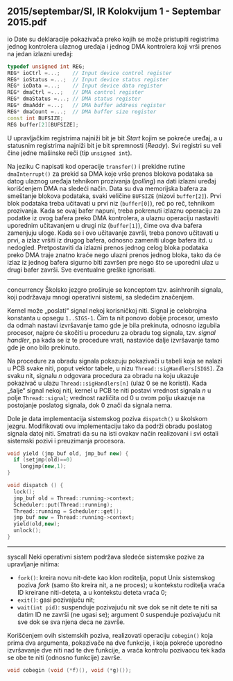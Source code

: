 2015/septembar/SI, IR Kolokvijum 1 - Septembar 2015.pdf
--------------------------------------------------------------------------------
io
Date su deklaracije pokazivača preko kojih se može pristupiti registrima jednog kontrolera
ulaznog uređaja i jednog DMA kontrolera koji vrši prenos na jedan izlazni uređaj:
```cpp
typedef unsigned int REG;
REG* ioCtrl =...;    // Input device control register
REG* ioStatus =...;  // Input device status register
REG* ioData =...;    // Input device data register
REG* dmaCtrl =...;   // DMA control register
REG* dmaStatus =...; // DMA status register
REG* dmaAddr =...;   // DMA buffer address register
REG* dmaCount =...;  // DMA buffer size register
const int BUFSIZE;
REG buffer[2][BUFSIZE];
```
U upravljačkim registrima najniži bit je bit *Start* kojim se pokreće uređaj,  a u statusnim
registrima najniži bit je bit spremnosti (*Ready*).  Svi registri su veli
čine jedne mašinske reči (tip `unsigned int`).

Na jeziku C napisati kod operacije `transfer()` i prekidne rutine `dmaInterrupt()` za prekid
sa DMA koje vrše prenos blokova podataka sa datog ulaznog uređaja tehnikom prozivanja
(*polling*) na dati izlazni uređaj korišćenjem DMA na sledeći način.
Data su dva memorijska bafera za smeštanje blokova podataka,  svaki veličine `BUFSIZE`
(nizovi `buffer[2]`).  Prvi blok podataka treba učitavati u prvi niz (`buffer[0]`), reč po reč,
tehnikom prozivanja. Kada se ovaj bafer napuni, treba pokrenuti izlaznu operaciju za podatke
iz ovog bafera preko DMA kontrolera, a ulaznu operaciju nastaviti uporednim učitavanjem u
drugi niz (`buffer[1]`), čime ova dva bafera zamenjuju uloge. Kada se i ovo učitavanje završi,
treba ponovo učitavati u prvi,  a izlaz vršiti iz drugog bafera,  odnosno zameniti uloge bafera
itd. u nedogled. Pretpostaviti da izlazni prenos jednog celog bloka podataka preko DMA traje
znatno kraće nego ulazni prenos jednog bloka,  tako da će izlaz iz jednog bafera sigurno biti
završen pre nego što se uporedni ulaz u drugi bafer završi. Sve eventualne greške ignorisati.

--------------------------------------------------------------------------------
concurrency
Školsko jezgro proširuje se konceptom tzv. asinhronih signala,  koji podržavaju mnogi
operativni sistemi, sa sledećim značenjem.

Kernel može „poslati“ signal nekoj korisničkoj niti.  Signal je celobrojna konstanta u opsegu
`1..SIGS-1`. Čim ta nit ponovo dobije procesor,  umesto da odmah nastavi izvršavanje tamo
gde je bila prekinuta, odnosno izgubila procesor, najpre će skočiti u proceduru za obradu tog
signala, tzv. *signal handler*, pa kada se iz te procedure vrati, nastaviće dalje izvršavanje tamo
gde je ono bilo prekinuto.

Na procedure za obradu signala pokazuju pokazivači u tabeli koja se nalazi u PCB svake niti,
poput vektor tabele,  u nizu `Thread::sigHandlers[SIGS]`.  Za svaku nit, signalu *n* odgovara
procedura za obradu na koju ukazuje pokazivač u ulazu `Thread::sigHandlers[n]` (ulaz 0 se
ne koristi).  Kada „šalje“  signal nekoj niti,  kernel u PCB te niti postavi vrednost signala *n* u
polje `Thread::signal`;  vrednost različita od 0 u ovom polju ukazuje na postojanje poslatog
signala, dok 0 znači da signala nema.

Dole je data implementacija sistemskog poziva `dispatch()` u školskom jezgru. Modifikovati
ovu implementaciju tako da podrži obradu poslatog signala datoj niti.  Smatrati da su na isti
ovakav način realizovani i svi ostali sistemski pozivi i preuzimanja procesora.
```cpp
void yield (jmp_buf old, jmp_buf new) {
  if (setjmp(old)==0)
    longjmp(new,1);
}

void dispatch () {
  lock();
  jmp_buf old = Thread::running->context;
  Scheduler::put(Thread::running);
  Thread::running = Scheduler::get();
  jmp_buf new = Thread::running->context;
  yield(old,new);
  unlock();
}
```

--------------------------------------------------------------------------------
syscall
Neki operativni sistem podržava sledeće sistemske pozive za upravljanje nitima:

- `fork()`:  kreira novu nit-dete kao klon roditelja,  poput Unix sistemskog poziva *fork*
(samo što kreira nit, a ne proces); u kontekstu roditelja vraća ID kreirane niti-deteta, a
u kontekstu deteta vraća 0;
- `exit()`: gasi pozivajuću nit;
- `wait(int pid)`:  suspenduje pozivajuću nit sve dok se nit dete te niti sa datim ID ne
završi (ne ugasi se); argument 0 suspenduje pozivajuću nit sve dok se sva njena deca
ne završe.

Korišćenjem ovih sistemskih poziva,   realizovati operaciju `cobegin()`   koja prima dva
argumenta,  pokazivače na dve funkcije,  i koja pokreće uporedno izvršavanje dve niti nad te
dve funkcije, a vraća kontrolu pozivaocu tek kada se obe te niti (odnosno funkcije) završe.
```cpp
void cobegin (void (*f)(), void (*g)());
```
